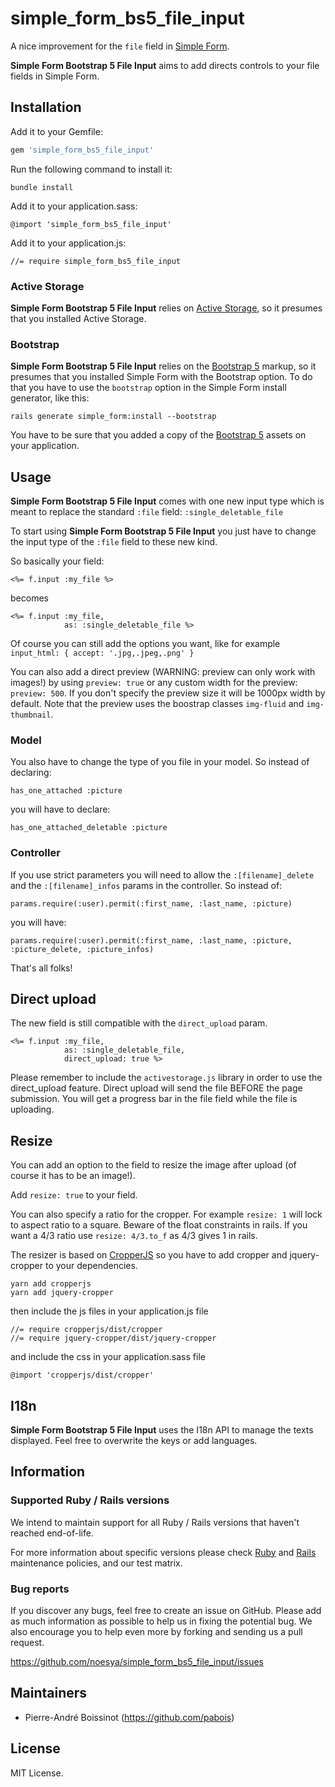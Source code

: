 # simple_form_bs5_file_input

A nice improvement for the `file` field in [Simple Form](https://github.com/heartcombo/simple_form).

**Simple Form Bootstrap 5 File Input** aims to add directs controls to your file fields in Simple Form.


## Installation

Add it to your Gemfile:

```ruby
gem 'simple_form_bs5_file_input'
```

Run the following command to install it:

```console
bundle install
```

Add it to your application.sass:

```
@import 'simple_form_bs5_file_input'
```

Add it to your application.js:

```
//= require simple_form_bs5_file_input
```

### Active Storage

**Simple Form Bootstrap 5 File Input** relies on [Active Storage](https://github.com/rails/rails/tree/main/activestorage), so it presumes that you installed Active Storage.

### Bootstrap

**Simple Form Bootstrap 5 File Input** relies on the [Bootstrap 5](http://getbootstrap.com/) markup, so it presumes that you installed Simple Form with the Bootstrap option. To do that you have to use the `bootstrap` option in the Simple Form install generator, like this:

```console
rails generate simple_form:install --bootstrap
```

You have to be sure that you added a copy of the [Bootstrap 5](http://getbootstrap.com/)
assets on your application.

## Usage
**Simple Form Bootstrap 5 File Input** comes with one new input type which is meant to replace the standard `:file` field: `:single_deletable_file`

To start using **Simple Form Bootstrap 5 File Input** you just have to change the input type of the `:file` field to these new kind.

So basically your field:
```erb
<%= f.input :my_file %>
```
becomes
```erb
<%= f.input :my_file,
            as: :single_deletable_file %>
```
Of course you can still add the options you want, like for example `input_html: { accept: '.jpg,.jpeg,.png' }`

You can also add a direct preview (WARNING: preview can only work with images!) by using `preview: true` or any custom width for the preview: `preview: 500`. If you don't specify the preview size it will be 1000px width by default.
Note that the preview uses the boostrap classes `img-fluid` and `img-thumbnail`.

### Model
You also have to change the type of you file in your model.
So instead of declaring:
```
has_one_attached :picture
```

you will have to declare:
```
has_one_attached_deletable :picture
```

### Controller
If you use strict parameters you will need to allow the `:[filename]_delete` and the `:[filename]_infos` params in the controller.
So instead of:
```
params.require(:user).permit(:first_name, :last_name, :picture)
```
you will have:
```
params.require(:user).permit(:first_name, :last_name, :picture, :picture_delete, :picture_infos)
```

That's all folks!

## Direct upload

The new field is still compatible with the `direct_upload` param.
```erb
<%= f.input :my_file,
            as: :single_deletable_file,
            direct_upload: true %>
```
Please remember to include the `activestorage.js` library in order to use the direct_upload feature.
Direct upload will send the file BEFORE the page submission. You will get a progress bar in the file field while the file is uploading.

## Resize

You can add an option to the field to resize the image after upload (of course it has to be an image!).

Add `resize: true` to your field.

You can also specify a ratio for the cropper. For example `resize: 1` will lock to aspect ratio to a square. Beware of the float constraints in rails. If you want a 4/3 ratio use `resize: 4/3.to_f` as 4/3 gives 1 in rails.


The resizer is based on [CropperJS](https://github.com/fengyuanchen/cropperjs) so you have to add cropper and jquery-cropper to your dependencies.
```
yarn add cropperjs
yarn add jquery-cropper
```
then include the js files in your application.js file
```
//= require cropperjs/dist/cropper
//= require jquery-cropper/dist/jquery-cropper
```
and include the css in your application.sass file
```
@import 'cropperjs/dist/cropper'
```


## I18n

**Simple Form Bootstrap 5 File Input** uses the I18n API to manage the texts displayed. Feel free to overwrite the keys or add languages.

## Information

### Supported Ruby / Rails versions

We intend to maintain support for all Ruby / Rails versions that haven't reached end-of-life.

For more information about specific versions please check [Ruby](https://www.ruby-lang.org/en/downloads/branches/)
and [Rails](https://guides.rubyonrails.org/maintenance_policy.html) maintenance policies, and our test matrix.

### Bug reports

If you discover any bugs, feel free to create an issue on GitHub. Please add as much information as
possible to help us in fixing the potential bug. We also encourage you to help even more by forking and sending us a pull request.

https://github.com/noesya/simple_form_bs5_file_input/issues

## Maintainers

* Pierre-André Boissinot (https://github.com/pabois)


## License

MIT License.
